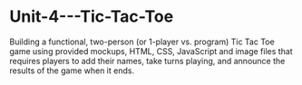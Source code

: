 # Unit-4---Tic-Tac-Toe
Building a functional, two-person (or 1-player vs. program) Tic Tac Toe game using provided mockups, HTML, CSS, JavaScript and image files that requires players to add their names, take turns playing, and announce the results of the game when it ends. 
